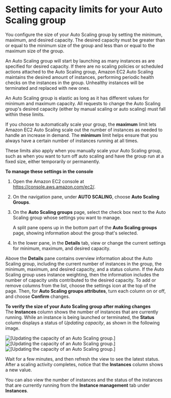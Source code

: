# Setting capacity limits for your Auto Scaling group<a name="asg-capacity-limits"></a>

You configure the size of your Auto Scaling group by setting the minimum, maximum, and desired capacity\. The desired capacity must be greater than or equal to the minimum size of the group and less than or equal to the maximum size of the group\.

An Auto Scaling group will start by launching as many instances as are specified for desired capacity\. If there are no scaling policies or scheduled actions attached to the Auto Scaling group, Amazon EC2 Auto Scaling maintains the desired amount of instances, performing periodic health checks on the instances in the group\. Unhealthy instances will be terminated and replaced with new ones\.

An Auto Scaling group is elastic as long as it has different values for minimum and maximum capacity\. All requests to change the Auto Scaling group's desired capacity \(either by manual scaling or auto scaling\) must fall within these limits\.

If you choose to automatically scale your group, the **maximum** limit lets Amazon EC2 Auto Scaling scale out the number of instances as needed to handle an increase in demand\. The **minimum** limit helps ensure that you always have a certain number of instances running at all times\. 

These limits also apply when you manually scale your Auto Scaling group, such as when you want to turn off auto scaling and have the group run at a fixed size, either temporarily or permanently\.

**To manage these settings in the console**

1. Open the Amazon EC2 console at [https://console\.aws\.amazon\.com/ec2/](https://console.aws.amazon.com/ec2/)\.

1. On the navigation pane, under **AUTO SCALING**, choose **Auto Scaling Groups**\. 

1. On the **Auto Scaling groups** page, select the check box next to the Auto Scaling group whose settings you want to manage\.

   A split pane opens up in the bottom part of the **Auto Scaling groups** page, showing information about the group that's selected\. 

1. In the lower pane, in the **Details** tab, view or change the current settings for minimum, maximum, and desired capacity\.

Above the **Details** pane contains overview information about the Auto Scaling group, including the current number of instances in the group, the minimum, maximum, and desired capacity, and a status column\. If the Auto Scaling group uses instance weighting, then the information includes the number of capacity units contributed to the desired capacity\. To add or remove columns from the list, choose the settings icon at the top of the page\. Then, for **Auto Scaling groups attributes**, turn each column on or off, and choose **Confirm** changes\. 

**To verify the size of your Auto Scaling group after making changes**  
The **Instances** column shows the number of instances that are currently running\. While an instance is being launched or terminated, the **Status** column displays a status of *Updating capacity*, as shown in the following image\. 

![\[Updating the capacity of an Auto Scaling group.\]](http://docs.aws.amazon.com/autoscaling/ec2/userguide/images/asg-console-updating-capacity.png)![\[Updating the capacity of an Auto Scaling group.\]](http://docs.aws.amazon.com/autoscaling/ec2/userguide/)![\[Updating the capacity of an Auto Scaling group.\]](http://docs.aws.amazon.com/autoscaling/ec2/userguide/)

Wait for a few minutes, and then refresh the view to see the latest status\. After a scaling activity completes, notice that the **Instances** column shows a new value\. 

You can also view the number of instances and the status of the instances that are currently running from the **Instance management** tab under **Instances**\.